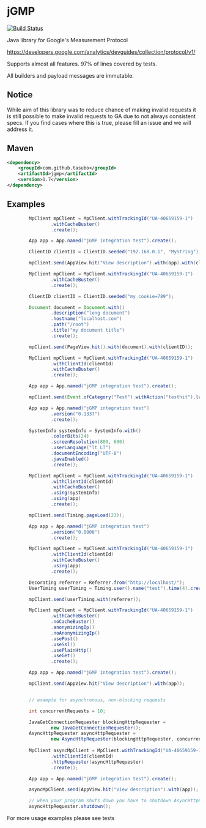 jGMP
====
[![Build Status](https://drone.io/github.com/tasubo/jgmp/status.png)](https://drone.io/github.com/tasubo/jgmp/latest)

Java library for Google's Measurement Protocol

https://developers.google.com/analytics/devguides/collection/protocol/v1/

Supports almost all features. 97% of lines covered by tests.

All builders and payload messages are immutable.

Notice
-----
While aim of this library was to reduce chance of making invalid requests
it is still possible to make invalid requests to GA due to
not always consistent specs. If you
find cases where this is true, please fill an issue and we will address it.



Maven
------
```xml
<dependency>
    <groupId>com.github.tasubo</groupId>
    <artifactId>jgmp</artifactId>
    <version>1.7</version>
</dependency>
```

Examples
------
```java
        MpClient mpClient = MpClient.withTrackingId("UA-40659159-1")
                .withCacheBuster()
                .create();

        App app = App.named("jGMP integration test").create();

        ClientID clientID = ClientID.seeded("192.168.0.1", "MyString");

        mpClient.send(AppView.hit("View description").with(app).with(clientId));
```

```java
        MpClient mpClient = MpClient.withTrackingId("UA-40659159-1")
                .withCacheBuster()
                .create();

        ClientID clientID = ClientID.seeded("my_cookie=789");

        Document document = Document.with()
                .description("long document")
                .hostname("localhost.com")
                .path("/root")
                .title("my document title")
                .create();

        mpClient.send(PageView.hit().with(document).with(clientID));
```

```java
        MpClient mpClient = MpClient.withTrackingId("UA-40659159-1")
                .withClientId(clientId)
                .withCacheBuster()
                .create();

        App app = App.named("jGMP integration test").create();

        mpClient.send(Event.ofCategory("Test").withAction("testhit").labeled("Integration").create().with(app));

```

```java
        App app = App.named("jGMP integration test")
                .version("0.1337")
                .create();

        SystemInfo systemInfo = SystemInfo.with()
                .colorBits(24)
                .screenResolution(800, 600)
                .userLanguage("lt_LT")
                .documentEncoding("UTF-8")
                .javaEnabled()
                .create();

        MpClient mpClient = MpClient.withTrackingId("UA-40659159-1")
                .withClientId(clientId)
                .withCacheBuster()
                .using(systemInfo)
                .using(app)
                .create();

        mpClient.send(Timing.pageLoad(23));
```

```java
        App app = App.named("jGMP integration test")
                .version("0.8008")
                .create();

        MpClient mpClient = MpClient.withTrackingId("UA-40659159-1")
                .withClientId(clientId)
                .withCacheBuster()
                .using(app)
                .create();

        Decorating referrer = Referrer.from("http://localhost/");
        UserTiming userTiming = Timing.user().name("test").time(4).create();

        mpClient.send(userTiming.with(referrer));
```

```java
        MpClient mpClient = MpClient.withTrackingId("UA-40659159-1")
                .withCacheBuster()
                .noCacheBuster()
                .anonymizingIp()
                .noAnonymizingIp()
                .usePost()
                .useSsl()
                .usePlainHttp()
                .useGet()
                .create();

        App app = App.named("jGMP integration test").create();

        mpClient.send(AppView.hit("View description").with(app));
```

```java

		// example for asynchronous, non-blocking requests

		int concurrentRequests = 10;

        JavaGetConnectionRequester blockingHttpRequester = 
				new JavaGetConnectionRequester();		
		AsyncHttpRequester asyncHttpRequester = 
				new AsyncHttpRequester(blockingHttpRequester, concurrentRequests);
		
		MpClient asyncMpClient = MpClient.withTrackingId("UA-40659159-1")
				.withClientId(clientId)
				.httpRequester(asyncHttpRequester)
				.create();

        App app = App.named("jGMP integration test").create();

        asyncMpClient.send(AppView.hit("View description").with(app));

		// when your program shuts down you have to shutdown AsyncHttpRequester
		asyncHttpRequester.shutdown();

```

For more usage examples please see tests
